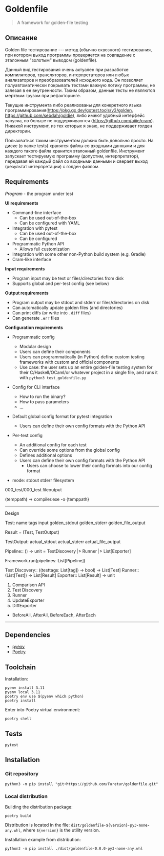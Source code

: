 # Goldenfile

> A framework for golden-file testing

## Описание

Golden file тестирование --- метод (обычно сквозного) тестирования, при котором выход программы проверяется на совпадение с эталонным "золотым" выводом (goldenfile).

Данный вид тестирования очень актуален при разработке компиляторов, трансляторов, интерпретаторов или любых анализаторов и преобразователей исходного кода. Он позволяет полуавтоматически покрывать тестами важную логику программы, не залезая в ее внутренности. Таким образом, данные тесты не являются мертвым грузом при рефакторинге.

Текущие инструмента либо реализованы для конкретного языка программирования(https://pkg.go.dev/gotest.tools/v3/golden, https://github.com/sebdah/goldie), либо имеют удобный интерфейс запуска, но больше не поддерживаются (https://github.com/aiiie/cram). Никакой инструмент, из тех которых я знаю, не поддерживает голден директории.

Пользоваться таким инструментом должно быть довольно просто. На диске (в папке tests) хранятся файлы со входными данными и для каждого такого файла хранится эталонный goldenfile. Инструмент запускает тестируемую программу (допустим, интерпретатор), передавая ей каждый файл со входными данными и сверает выход (результат интерпретации) с голден файлом.

## Requirements

_Program_ - the program under test

**UI requirements**

* Command-line interface
    * Can be used out-of-the-box
    * Can be configured with YAML
* Integration with pytest
    * Can be used out-of-the-box
    * Can be configured
* Programmatic Python API
    * Allows full customization
* Integration with some other non-Python build system (e.g. Gradle)
* Cram-like interface

**Input requirements**

* Program input may be text or files/directories from disk
* Supports global and per-test config (see below)

**Output requirements**

* Program output may be stdout and stderr or files/directories on disk
* Can automatically update golden files (and directories)
* Can print diffs (or write into `.diff` files)
* Can generate `.err` files

**Configuration requirements**

* Programmatic config
    * Modular design
    * Users can define their components
    * Users can programmatically (in Python) define custom testing frameworks with custom and official components
    * Use case: the user sets up an entire golden-file testing system for their C/Haskell/OCaml/or whatever project in a single file, and runs it with `python3 test_goldenfile.py`
* Config for CLI interface
    * How to run the binary?
    * How to pass parameters
    * ...
* Default global config format for pytest integration
    * Users can define their own config formats with the Python API
* Per-test config
    * An additional config for each test
    * Can override some options from the global config
    * Defines additional options
    * Users can define their own config formats with the Python API
        * Users can choose to lower their config formats into our config format

* mode: stdout stderr filesystem

000_test/000_test.fileoutput

(temppath) -> compiler.exe -o {temppath}

----------------------
Design

Test:
    name
    tags
    input
    golden_stdout
    golden_stderr
    golden_file_output

Result = (Test, TestOutput)

TestOutput:
    actual_stdout
    actual_stderr
    actual_file_output

Pipeline:: () -> unit = TestDiscovery |> Runner |> List[Exporter]

Framework.run(pipelines: List[Pipeline])

Test Discovery:: ((testtags: List[tag]) -> bool) -> List[Test]
Runner:: (List[Test]) -> List[Result]
Exporter:: List[Result] -> unit

1. Comparison API
2. Test Discovery
3. Runner
4. UpdateExporter
5. DiffExporter

* BeforeAll, AfterAll, BeforeEach, AfterEach

---

## Dependencies

* [pyenv](https://github.com/pyenv/pyenv)
* [Poetry](https://python-poetry.org/docs/#installing-with-the-official-installer)

## Toolchain

Installation:

```shell
pyenv install 3.11
pyenv local 3.11
poetry env use $(pyenv which python)
poetry install
```

Enter into Poetry virtual environment:

```shell
poetry shell
```

## Tests

```shell
pytest
```

## Installation

### Git repository

```shell
python3 -m pip install "git+https://github.com/Furetur/goldenfile.git"
```

### Local distribution

Building the distribution package:

```shell
poetry build
```

Distribution is located in the file: `dist/goldenfile-${version}-py3-none-any.whl`,
where `${version}` is the utility version.

Installation example from distribution:

```shell
python3 -m pip install ./dist/goldenfile-0.0.0-py3-none-any.whl
```
